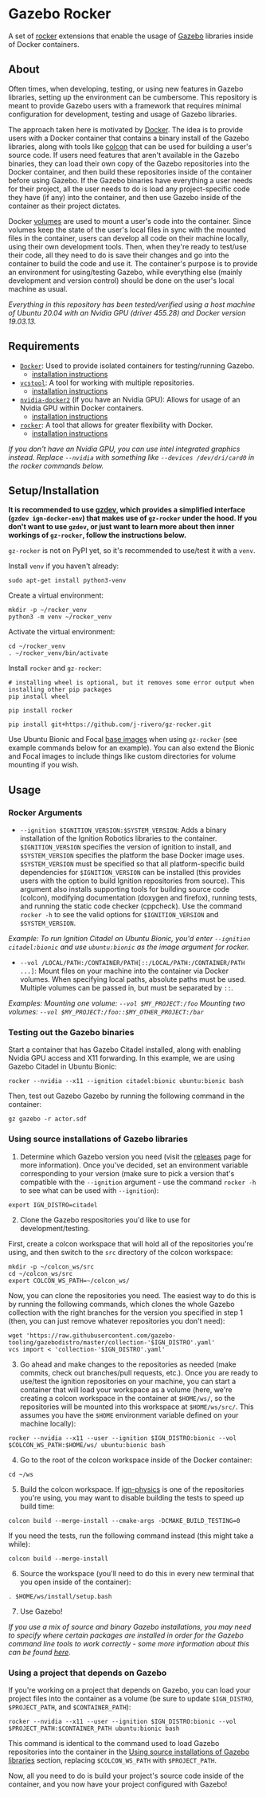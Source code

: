 # Gazebo Rocker

A set of [rocker](https://github.com/osrf/rocker) extensions that enable the usage of [Gazebo](https://github.com/gazebosim) libraries inside of Docker containers.

## About

Often times, when developing, testing, or using new features in Gazebo libraries, setting up the environment can be cumbersome.
This repository is meant to provide Gazebo users with a framework that requires minimal configuration for development, testing and usage of Gazebo libraries.

The approach taken here is motivated by [Docker](https://www.docker.com/).
The idea is to provide users with a Docker container that contains a binary install of the Gazebo libraries, along with tools like [colcon](https://colcon.readthedocs.io/en/released/) that can be used for building a user's source code.
If users need features that aren't available in the Gazebo binaries, they can load their own copy of the Gazebo repositories into the Docker container, and then build these repositories inside of the container before using Gazebo.
If the Gazebo binaries have everything a user needs for their project, all the user needs to do is load any project-specific code they have (if any) into the container, and then use Gazebo inside of the container as their project dictates.

Docker [volumes](https://docs.docker.com/storage/volumes/) are used to mount a user's code into the container.
Since volumes keep the state of the user's local files in sync with the mounted files in the container, users can develop all code on their machine locally, using their own development tools.
Then, when they're ready to test/use their code, all they need to do is save their changes and go into the container to build the code and use it.
The container's purpose is to provide an environment for using/testing Gazebo, while everything else (mainly development and version control) should be done on the user's local machine as usual.

_Everything in this repository has been tested/verified using a host machine of Ubuntu 20.04 with an Nvidia GPU (driver 455.28) and Docker version 19.03.13._

## Requirements

* [`Docker`](https://www.docker.com/): Used to provide isolated containers for testing/running Gazebo.
    - [installation instructions](https://docs.docker.com/get-docker/)
* [`vcstool`](https://github.com/dirk-thomas/vcstool): A tool for working with multiple repositories.
    - [installation instructions](https://github.com/dirk-thomas/vcstool#how-to-install-vcstool)
* [`nvidia-docker2`](https://github.com/NVIDIA/nvidia-docker) (if you have an Nvidia GPU): Allows for usage of an Nvidia GPU within Docker containers.
    - [installation instructions](https://docs.nvidia.com/datacenter/cloud-native/container-toolkit/install-guide.html#docker)
* [`rocker`](https://github.com/osrf/rocker): A tool that allows for greater flexibility with Docker.
    - [installation instructions](https://github.com/osrf/rocker#installation)

_If you don't have an Nvidia GPU, you can use intel integrated graphics instead.
Replace `--nvidia` with something like `--devices /dev/dri/card0` in the rocker commands below._

## Setup/Installation

**It is recommended to use [gzdev](https://github.com/gazebos-tooling/gzdev), which provides a simplified interface (`gzdev ign-docker-env`) that makes use of `gz-rocker` under the hood.
If you don't want to use `gzdev`, or just want to learn more about then inner workings of `gz-rocker`, follow the instructions below.**

`gz-rocker` is not on PyPI yet, so it's recommended to use/test it with a `venv`.

Install `venv` if you haven't already:

```
sudo apt-get install python3-venv
```

Create a virtual environment:

```
mkdir -p ~/rocker_venv
python3 -m venv ~/rocker_venv
```

Activate the virtual environment:

```
cd ~/rocker_venv
. ~/rocker_venv/bin/activate
```

Install `rocker` and `gz-rocker`:

```
# installing wheel is optional, but it removes some error output when installing other pip packages
pip install wheel

pip install rocker

pip install git+https://github.com/j-rivero/gz-rocker.git
```

Use Ubuntu Bionic and Focal [base images](https://hub.docker.com/_/ubuntu/) when using `gz-rocker` (see example commands below for an example).
You can also extend the Bionic and Focal images to include things like custom directories for volume mounting if you wish.

## Usage

### Rocker Arguments

* `--ignition $IGNITION_VERSION:$SYSTEM_VERSION`: Adds a binary installation of the Ignition Robotics libraries to the container.
`$IGNITION_VERSION` specifies the version of ignition to install, and `$SYSTEM_VERSION` specifies the platform the base Docker image uses.
`$SYSTEM_VERSION` must be specified so that all platform-specific build dependencies for `$IGNITION_VERSION` can be installed (this provides users with the option to build Ignition repositories from source).
This argument also installs supporting tools for building source code (colcon), modifying documentation (doxygen and firefox), running tests, and running the static code checker (cppcheck).
Use the command `rocker -h` to see the valid options for `$IGNITION_VERSION` and `$SYSTEM_VERSION`.

_Example: To run Ignition Citadel on Ubuntu Bionic, you'd enter `--ignition citadel:bionic` and use `ubuntu:bionic` as the image argument for rocker._

* `--vol /LOCAL/PATH:/CONTAINER/PATH[::/LOCAL/PATH:/CONTAINER/PATH ...]`: Mount files on your machine into the container via Docker volumes.
When specifying local paths, absolute paths must be used.
Multiple volumes can be passed in, but must be separated by `::`.

_Examples: Mounting one volume: `--vol $MY_PROJECT:/foo` Mounting two volumes: `--vol $MY_PROJECT:/foo::$MY_OTHER_PROJECT:/bar`_

### Testing out the Gazebo binaries

Start a container that has Gazebo Citadel installed, along with enabling Nvidia GPU access and X11 forwarding.
In this example, we are using Gazebo Citadel in Ubuntu Bionic:

```
rocker --nvidia --x11 --ignition citadel:bionic ubuntu:bionic bash
```

Then, test out Gazebo Gazebo by running the following command in the container:

```
gz gazebo -r actor.sdf
```

### Using source installations of Gazebo libraries

1. Determine which Gazebo version you need (visit the [releases](https://gazebosim.org/docs) page for more information).
Once you've decided, set an environment variable corresponding to your version (make sure to pick a version that's compatible with the `--ignition` argument - use the command `rocker -h` to see what can be used with `--ignition`):

```
export IGN_DISTRO=citadel
```

2. Clone the Gazebo respositories you'd like to use for development/testing.

First, create a colcon workspace that will hold all of the repositories you're using, and then switch to the `src` directory of the colcon workspace:

```
mkdir -p ~/colcon_ws/src
cd ~/colcon_ws/src
export COLCON_WS_PATH=~/colcon_ws/
```

Now, you can clone the repositories you need.
The easiest way to do this is by running the following commands, which clones the whole Gazebo collection with the right branches for the version you specified in step 1 (then, you can just remove whatever repositories you don't need):

```
wget 'https://raw.githubusercontent.com/gazebo-tooling/gazebodistro/master/collection-'$IGN_DISTRO'.yaml'
vcs import < 'collection-'$IGN_DISTRO'.yaml'
```

3. Go ahead and make changes to the repositories as needed (make commits, check out branches/pull requests, etc.).
Once you are ready to use/test the ignition repositories on your machine, you can start a container that will load your workspace as a volume (here, we're creating a colcon workspace in the container at `$HOME/ws/`, so the repositories will be mounted into this workspace at `$HOME/ws/src/`.
This assumes you have the `$HOME` environment variable defined on your machine locally):

```
rocker --nvidia --x11 --user --ignition $IGN_DISTRO:bionic --vol $COLCON_WS_PATH:$HOME/ws/ ubuntu:bionic bash
```

4. Go to the root of the colcon workspace inside of the Docker container:

```
cd ~/ws
```

5. Build the colcon workspace.
If [ign-physics](https://github.com/gazebosim/ign-physics) is one of the repositories you're using, you may want to disable building the tests to speed up build time:

```
colcon build --merge-install --cmake-args -DCMAKE_BUILD_TESTING=0
```

If you need the tests, run the following command instead (this might take a while):

```
colcon build --merge-install
```

6. Source the workspace (you'll need to do this in every new terminal that you open inside of the container):

```
. $HOME/ws/install/setup.bash
```

7. Use Gazebo!

_If you use a mix of source and binary Gazebo installations, you may need to specify where certain packages are installed in order for the Gazebo command line tools to work correctly - some more information about this can be found [here](https://github.com/gazebosim/gz-sim#known-issue-of-command-line-tools)._

### Using a project that depends on Gazebo

If you're working on a project that depends on Gazebo, you can load your project files into the container as a volume (be sure to update `$IGN_DISTRO`, `$PROJECT_PATH`, and `$CONTAINER_PATH`):

```
rocker --nvidia --x11 --user --ignition $IGN_DISTRO:bionic --vol $PROJECT_PATH:$CONTAINER_PATH ubuntu:bionic bash
```

This command is identical to the command used to load Gazebo repositories into the container in the [Using source installations of Gazebo libraries](#using-source-installations-of-ignition-libraries) section, replacing `$COLCON_WS_PATH` with `$PROJECT_PATH`.

Now, all you need to do is build your project's source code inside of the container, and you now have your project configured with Gazebo!
